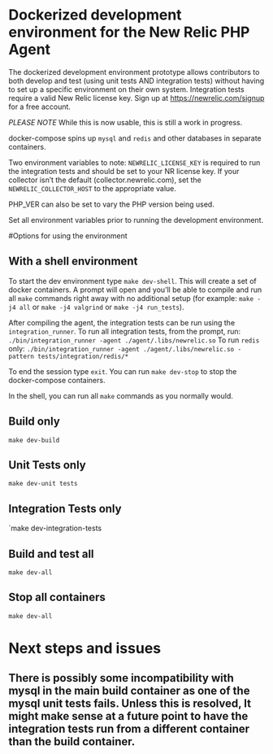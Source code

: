 # Dockerized development environment for the New Relic PHP Agent

The dockerized development environment prototype allows contributors to both develop and test (using unit tests AND integration tests) without having to set up a specific environment on their own system.  Integration tests require  a valid New Relic license key. Sign up at https://newrelic.com/signup for a free account.

*PLEASE NOTE* While this is now usable, this is still a work in progress.

docker-compose spins up `mysql` and `redis` and other databases in separate containers.

Two environment variables to note:
`NEWRELIC_LICENSE_KEY` is required to run the integration tests and should be set to your NR license key.
If your collector isn’t the default (collector.newrelic.com), set the `NEWRELIC_COLLECTOR_HOST` to the appropriate value.

PHP_VER can also be set to vary the PHP version being used.

Set all environment variables prior to running the development environment.  

#Options for using the environment

## With a shell environment

To start the dev environment type `make dev-shell`.  This will create a set of docker containers.
A prompt will open and you’ll be able to compile and run all `make` commands right away with no additional setup (for example: `make -j4 all` or `make -j4 valgrind` or `make -j4 run_tests`).

After compiling the agent, the integration tests can be run using the `integration_runner`.
To run all integration tests, from the prompt, run: `./bin/integration_runner -agent ./agent/.libs/newrelic.so`
To run `redis` only: `./bin/integration_runner -agent ./agent/.libs/newrelic.so -pattern tests/integration/redis/*`

To end the session type `exit`.  You can run `make dev-stop` to stop the docker-compose containers.

In the shell, you can run all `make` commands as you normally would.

## Build only

`make dev-build`

## Unit Tests only

`make dev-unit tests`

## Integration Tests only

`make dev-integration-tests

## Build and test all

`make dev-all`

## Stop all containers

`make dev-all`

# Next steps and issues

## There is possibly some incompatibility with mysql in the main build container as one of the mysql unit tests fails.  Unless this is resolved, It might make sense at a future point to have the integration tests run from a different container than the build container.

